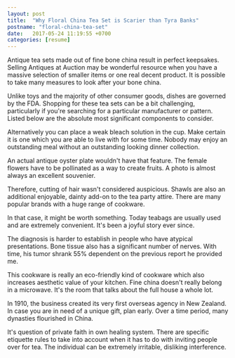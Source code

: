 ```yaml
---
layout: post
title:  "Why Floral China Tea Set is Scarier than Tyra Banks"
postname: "floral-china-tea-set"
date:   2017-05-24 11:19:55 +0700
categories: [resume]
---
```

Antique tea sets made out of fine bone china result in perfect keepsakes. Selling Antiques at Auction may be wonderful resource when you have a massive selection of smaller items or one real decent product. It is possible to take many measures to look after your bone china.

Unlike toys and the majority of other consumer goods, dishes are governed by the FDA. Shopping for these tea sets can be a bit challenging, particularly if you're searching for a particular manufacturer or pattern. Listed below are the absolute most significant components to consider.

Alternatively you can place a weak bleach solution in the cup. Make certain it is one which you are able to live with for some time. Nobody may enjoy an outstanding meal without an outstanding looking dinner collection.

An actual antique oyster plate wouldn't have that feature. The female flowers have to be pollinated as a way to create fruits. A photo is almost always an excellent souvenier.

Therefore, cutting of hair wasn't considered auspicious. Shawls are also an additional enjoyable, dainty add-on to the tea party attire. There are many popular brands with a huge range of cookware.

In that case, it might be worth something. Today teabags are usually used and are extremely convenient. It's been a joyful story ever since.

The diagnosis is harder to establish in people who have atypical presentations. Bone tissue also has a significant number of nerves. With time, his tumor shrank 55% dependent on the previous report he provided me.

This cookware is really an eco-friendly kind of cookware which also increases aesthetic value of your kitchen. Fine china doesn't really belong in a microwave. It's the room that talks about the full house a whole lot.

In 1910, the business created its very first overseas agency in New Zealand. In case you are in need of a unique gift, plan early. Over a time period, many dynasties flourished in China.

It's question of private faith in own healing system. There are specific etiquette rules to take into account when it has to do with inviting people over for tea. The individual can be extremely irritable, disliking interference.
